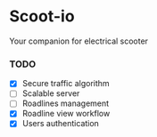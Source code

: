 # Scoot-io

Your companion for electrical scooter

### TODO

- [x] Secure traffic algorithm
- [ ] Scalable server
- [ ] Roadlines management
- [x] Roadline view workflow
- [x] Users authentication
